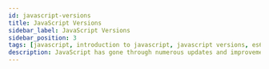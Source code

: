 ```yaml
---
id: javascript-versions
title: JavaScript Versions
sidebar_label: JavaScript Versions
sidebar_position: 3
tags: [javascript, introduction to javascript, javascript versions, es6, es7, es8, es9, es10, es11, es12, es13, es14]
description: JavaScript has gone through numerous updates and improvements since its inception in 1995. These updates are officially known as ECMAScript (ES) versions, named after the standard maintained by ECMA International. Understanding these versions and their features is crucial for anyone looking to master JavaScript. Let's explore each significant version of JavaScript, what they introduced, and how they transformed the language.
---
```


<Head>
  <script async src="https://pagead2.googlesyndication.com/pagead/js/adsbygoogle.js?client=ca-pub-5832817025080991" crossOrigin="anonymous" />
  <script async custom-element="amp-auto-ads" src="https://cdn.ampproject.org/v0/amp-auto-ads-0.1.js" />
</Head>

JavaScript has gone through numerous updates and improvements since its inception in 1995. These updates are officially known as ECMAScript (ES) versions, named after the standard maintained by ECMA International. Understanding these versions and their features is crucial for anyone looking to master JavaScript. Let's explore each significant version of JavaScript, what they introduced, and how they transformed the language.

### ECMAScript 1 (ES1) - The Beginning (1997)

The first official version of JavaScript was standardized as **ECMAScript 1 (ES1)** in 1997. This version established the core concepts of JavaScript, including basic syntax, types, and structures like functions, loops, and conditionals. Although primitive compared to today’s standards, ES1 laid the groundwork for all future developments.

### ECMAScript 2 (ES2) - Minor Improvements (1998)

**ECMAScript 2 (ES2)** was released in 1998 and mostly included minor changes to align the standard with the international ISO/IEC standard. It didn’t introduce any significant new features, but it helped solidify the language’s foundational elements. ES2 was a stepping stone towards more substantial updates in the future.

### ECMAScript 3 (ES3) - The Game Changer (1999)

**ECMAScript 3 (ES3)**, released in 1999, was a major update that brought significant improvements and new features to the language. It introduced:

- **Regular expressions:** A powerful tool for matching patterns in strings, essential for tasks like form validation and text parsing.
- **Exception handling:** The `try-catch` statement for handling errors and exceptions in code. This feature improved code reliability and error handling.
- **New methods:** Several new methods for arrays and strings, such as `forEach`, `map`, `filter`, `replace`, `split`, `substring`, and `reduce`, which made working with data more efficient.
- **Better Control over Global Objects:** Enhancements to the global `Object` and `Array` prototypes, making JavaScript more flexible.

ES3 was a significant milestone in JavaScript’s evolution, laying the foundation for modern web development practices. Many of the features introduced in ES3 are still widely used today.

### ECMAScript 4 (ES4) - The Unreleased Visionary

**ECMAScript 4 (ES4)** was an ambitious update that aimed to introduce many advanced features, including classes, modules, and strong typing. However, due to disagreements within the committee and concerns over the complexity of the proposed changes, ES4 was never officially released. Many of its ideas would later influence future versions of JavaScript.

### ECMAScript 5 (ES5) - The Modern Foundation (2009)

After a long gap, **ECMAScript 5 (ES5)** was released in 2009 and is considered a modern foundation for JavaScript. ES5 brought a host of new features and improvements, including:

- **Strict Mode:** A way to enforce stricter parsing and error handling in your code, helping to catch common mistakes.
- **JSON Support:** Native support for JSON (JavaScript Object Notation), making it easier to work with data formats commonly used in APIs.
- **Array Methods:** New methods like `forEach`, `map`, `filter`, `reduce`, and more, making array manipulation much more powerful and expressive.
- **Property Attributes:** The ability to define properties with attributes like `writable`, `enumerable`, and `configurable`, providing more control over object properties.
- **Object Methods:** New methods like `Object.keys`, `Object.create`, and `Object.defineProperty` for working with objects more efficiently.

ES5 was a significant step forward, making JavaScript more reliable, maintainable, and easier to work with.

### ECMAScript 6 (ES6) / ECMAScript 2015 - The Big Leap Forward

**ECMAScript 6 (ES6)**, also known as **ECMAScript 2015**, was a revolutionary update that transformed JavaScript into a more mature and feature-rich language. Released in 2015, ES6 introduced many new concepts that are now integral to modern JavaScript development:

- **Arrow Functions:** A shorthand syntax for writing functions, which also lexically binds the `this` value, solving many issues with function scope.
  
    ```js title="index.js"
    const add = (a, b) => a + b;
    ```

- **Classes:** A more structured way to define objects and create reusable code, making JavaScript more object-oriented.
  
    ```js title="index.js"
    class Person {
      constructor(name) {
        this.name = name;
      }
    
      greet() {
        return `Hello, my name is ${this.name}`;
      }
    }
    ```

- **Template Literals:** A new way to create strings using backticks, allowing for string interpolation and multi-line strings.
  
    ```js title="index.js"
    const name = "Alice";
    console.log(`Hello, ${name}!`);
    ```

- **Destructuring Assignment:** A concise way to extract values from arrays or objects and assign them to variables.
  
    ```js title="index.js"
    const [a, b] = [1, 2];
    console.log(a); // Output: 1
    console.log(b); // Output: 2
    ```

- **Modules:** A standardized way to organize and share code across multiple files, improving code maintainability and reusability.
  
    <Tabs>
      <TabItem value="index.js" label="Main Module">

        ```js title="index.js"
        ```js title="app/index.js"
        import { greet } from "./utils.js";
        
        console.log(greet("Alice"));
        ```
       </TabItem>
       <TabItem value="utils.js" label="Utility Module">

        ```js title="app/utils.js"
        export function greet(name) {
          return `Hello, ${name}!`;
        }
        ```
       </TabItem>
    
    </Tabs>

- **Promises:** A more robust way to handle asynchronous operations, replacing callback functions with a cleaner and more readable syntax.
  
    ```js title="index.js"
    function fetchData() {
      return new Promise((resolve, reject) => {
        setTimeout(() => {
          resolve("Data fetched successfully!");
        }, 2000);
      });
    }

    fetchData().then((data) => {
      console.log(data);
    });
    ```

- **And Much More:** ES6 introduced many other features like `let` and `const` for variable declarations, default parameters, rest parameters, the `...` spread operator, and more.

ES6 was a game changer, introducing many features that are now considered essential in modern JavaScript development.

### ECMAScript 2016 (ES7) - Simplicity and Power

**ECMAScript 2016 (ES7)**, released in 2016, was a smaller update but still added some valuable features:

- **Array.prototype.includes:** A new method for arrays that checks if an array includes a specific element, returning `true` or `false`.
  
    ```js title="index.js"
    const numbers = [1, 2, 3, 4, 5];
    console.log(numbers.includes(3)); // Output: true
    console.log(numbers.includes(10)); // Output: false
    ```

- **Exponentiation Operator (`**`):** A new operator for exponentiation, providing a more concise way to calculate powers.
  
    ```js title="index.js"
    console.log(2 ** 3); // Output: 8
    ```

ES7 focused on simplicity and power, adding features that made common tasks easier and more intuitive.

### ECMAScript 2017 (ES8) - Async/Await and More

ECMAScript 2017 (ES8), released in 2017, introduced several key features that further enhanced the language’s capabilities:

- **Async/Await:** A new way to write asynchronous code that is easier to read and understand than traditional Promise-based code.
  
    ```js title="index.js"
    async function fetchData() {
      const response = await fetch("https://jsonplaceholder.org/users");
      const users = await response.json();
      return users;
    }

    fetchData().then((users) => {
      console.log(users);
    });
    ```

- **Object.values/Object.entries:** New methods for objects that return an array of values or key-value pairs, respectively.
  
    ```js title="index.js"
    const person = { name: "Alice", age: 30 };
    console.log(Object.values(person)); // Output: ["Alice", 30]
    console.log(Object.entries(person)); // Output: [["name", "Alice"], ["age", 30]]
    ```

- **String Padding:** New methods like `padStart` and `padEnd` for padding strings with spaces to a specified length.
  
    ```js title="index.js"
    const str = "Hello";
    console.log(str.padStart(10, ".")); // Output: ".....Hello"
    console.log(str.padEnd(10, ".")); // Output: "Hello....."
    ```

ES8 continued the trend of making JavaScript more powerful and expressive, with features that simplified common tasks and improved code readability.

### ECMAScript 2018 (ES9) - Rest/Spread Properties and More

**ECMAScript 2018 (ES9)**, released in 2018, continued to build on JavaScript’s versatility with several enhancements:

- **Rest/Spread Properties:** The rest and spread operators can now be used with object properties, allowing for more flexible object manipulation.
  
    ```js title="index.js"
    const person = { name: "Alice", age: 30, city: "New York" };
    const { name, ...details } = person;
    console.log(name); // Output: "Alice"
    console.log(details); // Output: { age: 30, city: "New York" }
    ```

- **Promise.finally:** A new method for promises that allows you to run code after a promise is settled, whether it’s resolved or rejected.
  
    ```js title="index.js"
    fetchData()
      .then((data) => {
        console.log(data);
      })
      .catch((error) => {
        console.error(error);
      })
      .finally(() => {
        console.log("Request completed.");
      });
    ```

- **Asynchronous Iteration:** The `for-await-of` loop for asynchronous iteration over async iterators, making it easier to work with asynchronous data streams.
  
    ```js title="index.js"
    async function fetchUsers() {
      const response = await fetch("https://jsonplaceholder.org/users");
      const users = await response.json();
      return users;
    }

    (async () => {
      for await (const user of fetchUsers()) {
        console.log(user);
      }
    })();
    ```

ES9 further refined JavaScript’s capabilities, making it easier to work with complex data structures and asynchronous operations.

### ECMAScript 2019 (ES10) - Refinements and Improvements

**ECMAScript 2019 (ES10)**, released in 2019, added useful refinements to JavaScript:

- **Array.prototype.flat/flatMap:** New methods for arrays that flatten nested arrays and map over them, respectively.
  
    ```js title="index.js"
    const numbers = [1, [2, 3], [4, [5]]];
    console.log(numbers.flat()); // Output: [1, 2, 3, 4, [5]]
    console.log(numbers.flatMap((num) => num * 2)); // Output: [2, 4, 6, 8, 10]
    ```

- **String.trimStart/trimEnd:** New methods for strings that remove whitespace from the start or end of a string.
  
    ```js title="index.js"
    const str = "   Hello   ";
    console.log(str.trimStart()); // Output: "Hello   "
    console.log(str.trimEnd()); // Output: "   Hello"
    ```

- **Object.fromEntries:** A method that transforms a list of key-value pairs into an object.
  
    ```js title="index.js"
    const entries = [["name", "Alice"], ["age", 30]];
    const person = Object.fromEntries(entries);
    console.log(person); // Output: { name: "Alice", age: 30 }
    ```

ES10 focused on refining existing features and making JavaScript more concise and expressive.

### ECMAScript 2020 (ES11) - Dynamic Import and GlobalThis

**ECMAScript 2020 (ES11)**, released in 2020, introduced several new features to enhance JavaScript:

- **Dynamic Import:** A new way to import modules dynamically, allowing you to load modules on-demand.
  
    ```js title="index.js"
    import("./utils.js")
      .then((module) => {
        console.log(module.greet("Alice"));
      })
      .catch((error) => {
        console.error(error);
      });
    ```

- **BigInt:** A new primitive type for representing arbitrarily large integers, useful for applications that require working with large numbers.
  
    ```js title="index.js"
    const bigNumber = 1234567890123456789012345678901234567890n;
    console.log(bigNumber); // Output: 1234567890123456789012345678901234567890n
    ```

- **GlobalThis:** A new global object that provides a consistent way to access the global object across different environments (e.g., browsers, Node.js).
  
    ```js title="index.js"
    console.log(globalThis);
    ```

- **Nullish Coalescing Operator (`??`):** A new operator that returns the right-hand operand when the left-hand operand is `null` or `undefined`, helping to handle default values more effectively.
  
    ```js title="index.js"
    const name = null;
    console.log(name ?? "Anonymous"); // Output: "Anonymous"
    ```

- **Optional Chaining Operator (`?.`):** A new operator that allows you to safely access nested properties of an object without worrying about `null` or `undefined` values.
  
    ```js title="index.js"
    const person = { name: "Alice" };
    console.log(person.address?.city); // Output: undefined
    ```

ES11 introduced features that improved code readability, maintainability, and performance.

### ECMAScript 2021 (ES12) - More Quality-of-Life Improvements

**ECMAScript 2021 (ES12)**, released in 2021, continued to refine the language:

- **String.prototype.replaceAll:** A new method for strings that replaces all occurrences of a substring with another substring.
  
    ```js title="index.js"
    const str = "Hello, World!";
    console.log(str.replaceAll("o", "*")); // Output: Hell*, W*rld!
    ```

- **Logical Assignment Operators (`||=`, `&&=`, `??=`):** New operators that combine logical operations with assignment, providing a more concise way to update variables.
  
    ```js title="index.js"
    let count = 0;
    count ||= 10;
    console.log(count); // Output: 10
    ```

- **Numeric Separators:** A new syntax that allows you to use underscores as separators in numeric literals for improved readability.
  
    ```js title="index.js"
    const billion = 1_000_000_000;
    console.log(billion); // Output: 1000000000
    ```

- **Promise.any:** A new method for promises that resolves when any of the input promises are fulfilled, useful for scenarios where you want to handle the first successful promise.
  
    ```js title="index.js"
    Promise.any([fetchData1(), fetchData2(), fetchData3()])
      .then((data) => {
        console.log(data);
      })
      .catch((error) => {
        console.error(error);
      });
    ```

ES12 focused on quality-of-life improvements and developer productivity, making JavaScript code more concise and readable.

### ECMAScript 2022 (ES13) - Even More Enhancements

**ECMAScript 2022 (ES13**), released in 2022, continued the trend of enhancing JavaScript with new features that improve code readability, performance, and ease of use. The additions in ES13 are subtle but impactful, particularly for developers working with large, complex applications.

1. **Class Fields and Static Initialization Blocks:** 
    - **Public and Private Class Fields:** ES13 introduced a more straightforward way to define properties directly within class definitions. Public fields can be declared without the need for a constructor, while private fields are prefixed with a `#`.

        ```js title="index.js"
        class Person {
          name = 'John'; // Public field
          #age = 30;     // Private field
  
          getAge() {
            return this.#age;
          }
        }
        const person = new Person();
        console.log(person.name); // 'John'
        console.log(person.getAge()); // 30
        ```

    - **Static Initialization Blocks:** Static initialization blocks allow complex initialization logic within a class. This is particularly useful for initializing static properties that require more than a simple assignment.
      
        ```js title="index.js"
        class Config {
          static API_URL;
          static {
            Config.API_URL = process.env.NODE_ENV === 'production'
              ? 'https://api.example.com'
              : 'http://localhost:3000';
          }
        }
        console.log(Config.API_URL); // URL based on the environment
        ```

2. **Top-Level** `await`: 
    - **Top-Level** `await` allows you to use the `await` keyword outside of an `async` function, making it easier to work with asynchronous operations at the top level of your code.

        ```js title="index.js"
        const data = await fetchData();
        console.log(data);
        ```
      
      This feature makes it easier to write cleaner and more straightforward code in modules, particularly when dealing with asynchronous operations.

3. **New Array Methods**:
    - **`Array.prototype.at(index)`**: The `at()` method allows you to access an element in an array at a specific index, similar to using bracket notation (`[]`), but with additional features like negative indexing and handling out-of-bounds indices.

        ```js title="index.js"
        const colors = ['red', 'green', 'blue'];
        console.log(colors.at(1)); // 'green'
        console.log(colors.at(-1)); // 'blue'
        console.log(colors.at(3)); // undefined
        ```

      This method is particularly useful for accessing elements from the end of an array without needing to know its length.

4. **Error Cause**: 
    - The `Error` object now includes a `cause` property that allows you to associate an error with its underlying cause. This can be useful for tracking the root cause of an error in complex error-handling scenarios.

        ```js title="index.js"
        try {
          throw new Error('Something went wrong', { cause: originalError });
        } catch (err) {
          console.error(err.cause); // Logs the original error
        }

        ```

      This feature enhances error handling by making it easier to trace the root cause of an error.

### ECMAScript 2023 (ES14) - Focus on Consistency and Usability

**ECMAScript 2023 (ES14)**, released in 2023, continues to build on the language's strengths by introducing features aimed at consistency, usability, and improving developer experience.

1. **Array `findLast()` and `findLastIndex()`**

    - **Array `findLast()` Method:** This method is similar to `find()`, but it starts searching from the end of the array instead of the beginning.

        ```js title="index.js"
        const arr = [1, 2, 3, 4, 5];
        const lastEven = arr.findLast(num => num % 2 === 0);
        console.log(lastEven); // 4
        ```

    - **Array `findLastIndex()` Method:** Similarly, `findLastIndex()` returns the index of the last element that satisfies the condition.

        ```js title="index.js"
        const arr = [1, 2, 3, 4, 5];
        const lastIndex = arr.findLastIndex(num => num % 2 === 0);
        console.log(lastIndex); // 3
        ```

    These methods provide a convenient way to search for elements from the end of an array.

2. **Hashbang Grammar**

    - **Hashbang (`#!`) Support:** ES14 introduces support for hashbang (`#!`) comments in JavaScript files. This feature allows you to specify the path to the Node.js interpreter directly in your JavaScript file.

        ```js title="index.js"
        #!/usr/bin/env node
        console.log('Hello, World!');
        ```

    This feature simplifies the execution of JavaScript files as standalone scripts using Node.js.

3. **Symbol `keyFor()` Method**

    - **Symbol `keyFor()` Method:** The `keyFor()` method allows you to retrieve the key of a symbol from the global symbol registry. This can be useful when you need to access the key associated with a symbol.

        ```js title="index.js"
        const sym = Symbol.for('mySymbol');
        console.log(Symbol.keyFor(sym)); // 'mySymbol'
        ```

    This method provides a way to retrieve the key associated with a symbol, making it easier to work with symbols in certain scenarios.

4. **RegExp Match Indices** 

    - **RegExp Match Indices:** ES14 introduces a new property, `indices`, to the result of `RegExp.prototype.exec()`. This property provides the start and end indices of the matched substring within the input string.

        ```js title="index.js"
        const str = 'Hello, World!';
        const regex = /World/;
        const match = regex.exec(str);
        console.log(match.indices); // [[7, 12]]
        ```

    This feature enhances regular expression handling by providing more detailed information about matched substrings.


### Summary

JavaScript has come a long way since its inception, evolving into a powerful and versatile language that drives modern web development. Each ECMAScript version has introduced new features and improvements that have shaped the language's capabilities and transformed the way developers write code. By understanding the different versions of JavaScript and their features, you can stay up-to-date with the latest developments and leverage the full potential of the language in your projects.
